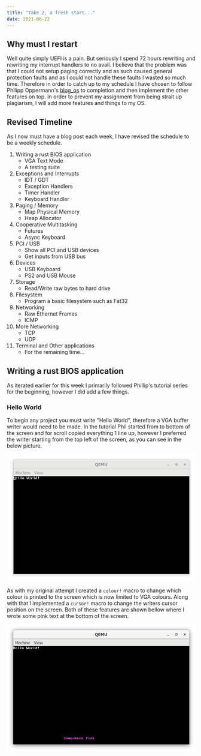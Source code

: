 ```yaml
---
title: "Take 2, a fresh start..."
date: 2021-08-22
---
```


## Why must I restart

Well quite simply UEFI is a pain. But seriously I spend 72 hours rewriting and rewriting my interrupt handlers to no avail. I believe that the problem was that I could not setup paging correctly and as such caused general protection faults and as I could not handle these faults I wasted so much time. Therefore in order to catch up to my schedule I have chosen to follow Philipp Oppermann's [blog_os](https://os.phil-opp.com/) to completion and then implement the other features on top. In order to prevent my assignment from being strait up plagiarism, I will add more features and things to my OS.

## Revised Timeline

As I now must have a blog post each week, I have revised the schedule to be a weekly schedule.

1. Writing a rust BIOS application
   * VGA Text Mode
   * A testing suite
2. Exceptions and Interrupts
   * IDT / GDT
   * Exception Handlers
   * Timer Handler
   * Keyboard Handler
3. Paging / Memory
   * Map Physical Memory
   * Heap Allocator
4. Cooperative Multitasking
   * Futures
   * Async Keyboard
5. PCI / USB
   * Show all PCI and USB devices
   * Get inputs from USB bus
6. Devices
   * USB Keyboard
   * PS2 and USB Mouse
7. Storage
   * Read/Write raw bytes to hard drive
8. Filesystem
   * Program a basic filesystem such as Fat32
9. Networking
   * Raw Ethernet Frames
   * ICMP
10. More Networking
    * TCP
    * UDP
11. Terminal and Other applications
    * For the remaining time...

## Writing a rust BIOS application

As iterated earlier for this week I primarily followed Phillip's tutorial series for the beginning, however I did add a few things.

### Hello World

To begin any project you must write "Hello World", therefore a VGA buffer writer would need to be made. In the tutorial Phil started from to bottom of the screen and for scroll copied everything 1 line up, however I preferred the writer starting from the top left of the screen, as you can see in the below picture.

![hello world screenshot](helloworld.png "Hello World screenshot")

As with my original attempt I created a `colour!` macro to change which colour is printed to the screen which is now limited to VGA colours. Along with that I implemented a `cursor!` macro to change the writers cursor position on the screen.  Both of these features are shown bellow where I wrote some pink text at the bottom of the screen.

![pink text screenshot](pink.png "pink text screenshot")
